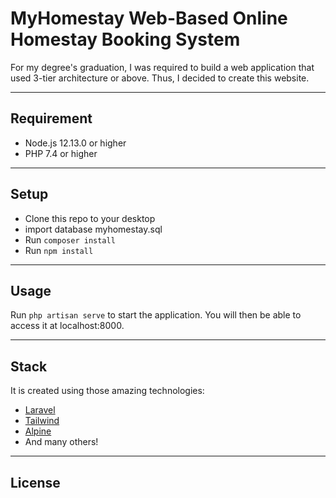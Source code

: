# MyHomestay Web-Based Online Homestay Booking System
For my degree's graduation, I was required to build a web application that used 3-tier architecture or above. Thus, I decided to create this website. 

---

## Requirement
- Node.js 12.13.0 or higher
- PHP 7.4 or higher
----------------------------

## Setup
- Clone this repo to your desktop
- import database myhomestay.sql 
- Run `composer install`
- Run `npm install`

----------------------------

## Usage
Run `php artisan serve` to start the application. You will then be able to access it at localhost:8000.

----------------------------

## Stack
It is created using those amazing technologies:
- [Laravel](https://laravel.com/)
- [Tailwind](https://tailwindcss.com/)
- [Alpine](https://alpinejs.dev/)
- And many others!

----------------------------

## License


